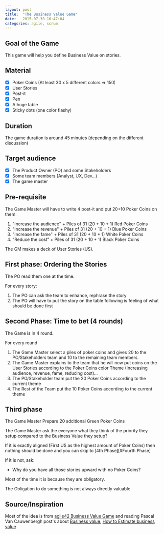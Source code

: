 ```yaml
---
layout: post
title:  "The Business Value Game"
date:   2015-07-30 16:47:04
categories: agile, scrum
---
```


## Goal of the Game

This game will help you define Business Value on stories.

## Material

* [x] Poker Coins (At least 30 x 5 different colors => 150)
* [x] User Stories
* [x] Post-it
* [x] Pen
* [x] A huge table
* [x] Sticky dots (one color flashy)

## Duration

The game duration is around 45 minutes (depending on the different discussion)

## Target audience

* [x] The Product Owner (PO) and some Stakeholders
* [x] Some team members (Analyst, UX, Dev...)
* [x] The game master

## Pre-requisite

The Game Master will have to write 4 post-it and put 20+10 Poker Coins on them:

1. "Increase the audience" + Piles of 31 (20 + 10 + 1) Red Poker Coins 
2. "Increase the revenue" + Piles of 31 (20 + 10 + 1) Blue Poker Coins 
3. "Increase the fame" + Piles of 31 (20 + 10 + 1) White Poker Coins 
4. "Reduce the cost" + Piles of 31 (20 + 10 + 1) Black Poker Coins 

The GM makes a deck of User Stories (US).

## First phase: Ordering the Stories

The PO read them one at the time.

For every story:
1. The PO can ask the team to enhance, rephrase the story
2. The PO will have to put the story on the table following is feeling of what should be done first

## Second Phase: Time to bet (4 rounds)

The Game is in 4 round.

For every round

1. The Game Master select a piles of poker coins and gives 20 to the PO/Stakeholders team and 10 to the remaining team members.
2. The Game Master explains to the team that he will now put coins on the User Stories according to the Poker Coins color Theme (Increasing audience, revenue, fame, reducing cost)...
3. The PO/Stakeholder team put the 20 Poker Coins according to the current theme
4. The Rest of the Team put the 10 Poker Coins according to the current theme

## Third phase

The Game Master Prepare 20 additional Green Poker Coins

The Game Master ask the everyone what they think of the priority they setup compared to the Business Value they setup?

If it is exactly aligned (First US as the highest amount of Poker Coins) then nothing should be done and you can skip to [4th Phase][#Fourth Phase]

If it is not, ask:

- Why do you have all those stories upward with no Poker Coins?

Most of the time it is because they are obligatory.

The Obligation to do something is not always directly valuable

## Source/Inspiration

Most of the idea is from [agile42 Business Value Game][agile42] and reading Pascal Van Cauwenbergh post's about [Business value][what-is-business-value-then], [How to Estimate business value][bv-user-stories]

[agile42]: http://www.agile42.com/en/agile-coaching-company/agile-scrum-tools/business-value-game/
[what-is-business-value-then]: http://blog.nayima.be/2010/01/02/what-is-business-value-then/
[bv-user-stories]: http://blog.nayima.be/2009/12/30/how-do-you-estimate-the-business-value-of-user-stories/
